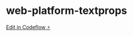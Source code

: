 # web-platform-textprops

[Edit in Codeflow ⚡️](https://stackblitz.com/~/github.com/athithyaramaa1/web-platform-textprops)